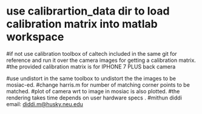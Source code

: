 # use calibrartion_data dir to load calibration matrix into matlab workspace
#if not use calibration toolbox of caltech included in the same git for reference and run it over the camera images for getting a calibration matrix.
#the provided calibration matrix is for IPHONE 7 PLUS back camera

#use undistort in the same toolbox to undistort the the images to be mosiac-ed.
#change harris.m for number of matching corner points to be matched.
#plot of camera wrt to image in mosiac is also plotted.
#the rendering takes time depends on user hardware specs .
#mithun diddi
email: diddi.m@husky.neu.edu
